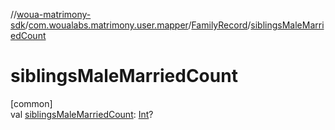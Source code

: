 //[woua-matrimony-sdk](../../../index.md)/[com.woualabs.matrimony.user.mapper](../index.md)/[FamilyRecord](index.md)/[siblingsMaleMarriedCount](siblings-male-married-count.md)

# siblingsMaleMarriedCount

[common]\
val [siblingsMaleMarriedCount](siblings-male-married-count.md): [Int](https://kotlinlang.org/api/latest/jvm/stdlib/kotlin/-int/index.html)?
